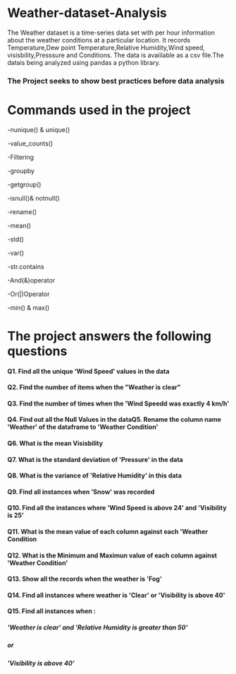 # Weather-dataset-Analysis
The Weather dataset is a time-series data set with per hour information about the weather conditions at a particular location. It records Temperature,Dew point Temperature,Relative Humidity,Wind speed,
visisbility,Presssure and Conditions.
The data is avaiilable as a csv file.The datais being analyzed using pandas a python library.

### The Project seeks to show best practices before data analysis
# Commands used in the project

-nunique() & unique()

-value_counts()

-Filtering

-groupby

-getgroup()

-isnull()& notnull()

-rename()

-mean()

-std()

-var()

-str.contains

-And(&)operator

-Or(|)Operator

-min() & max()

# The project answers the following questions

#### Q1. Find all the unique 'Wind Speed' values in the data

#### Q2. Find the number of items when the "Weather is clear"

#### Q3. Find the number of times when the 'Wind Speedd was exactly 4 km/h'
#### Q4. Find out all the Null Values in the dataQ5. Rename the column name 'Weather' of the dataframe to 'Weather Condition'

#### Q6. What is the mean Visisbility

#### Q7. What is the standard deviation of 'Pressure' in the data

#### Q8. What is the variance of 'Relative Humidity' in this data

#### Q9. Find all instances when 'Snow' was recorded

#### Q10. Find all the instances where 'Wind Speed is above 24' and 'Visibility is 25'

#### Q11. What is the mean value of each column against each 'Weather Condition

#### Q12. What is the Minimum and Maximun value of each column against 'Weather Condition'

#### Q13. Show all the records when the weather is 'Fog'

#### Q14. Find all instances where weather is 'Clear' or 'Visibility is above 40'

#### Q15. Find all instances when :

##### 'Weather is clear' and 'Relative Humidity is greater than 50'
##### or
##### 'Visibility is above 40'
